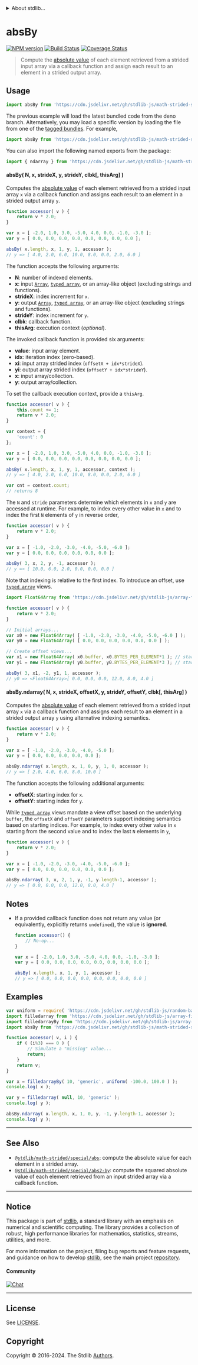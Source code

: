 <!--

@license Apache-2.0

Copyright (c) 2021 The Stdlib Authors.

Licensed under the Apache License, Version 2.0 (the "License");
you may not use this file except in compliance with the License.
You may obtain a copy of the License at

   http://www.apache.org/licenses/LICENSE-2.0

Unless required by applicable law or agreed to in writing, software
distributed under the License is distributed on an "AS IS" BASIS,
WITHOUT WARRANTIES OR CONDITIONS OF ANY KIND, either express or implied.
See the License for the specific language governing permissions and
limitations under the License.

-->

<!-- lint disable maximum-heading-length -->


<details>
  <summary>
    About stdlib...
  </summary>
  <p>We believe in a future in which the web is a preferred environment for numerical computation. To help realize this future, we've built stdlib. stdlib is a standard library, with an emphasis on numerical and scientific computation, written in JavaScript (and C) for execution in browsers and in Node.js.</p>
  <p>The library is fully decomposable, being architected in such a way that you can swap out and mix and match APIs and functionality to cater to your exact preferences and use cases.</p>
  <p>When you use stdlib, you can be absolutely certain that you are using the most thorough, rigorous, well-written, studied, documented, tested, measured, and high-quality code out there.</p>
  <p>To join us in bringing numerical computing to the web, get started by checking us out on <a href="https://github.com/stdlib-js/stdlib">GitHub</a>, and please consider <a href="https://opencollective.com/stdlib">financially supporting stdlib</a>. We greatly appreciate your continued support!</p>
</details>

# absBy

[![NPM version][npm-image]][npm-url] [![Build Status][test-image]][test-url] [![Coverage Status][coverage-image]][coverage-url] <!-- [![dependencies][dependencies-image]][dependencies-url] -->

> Compute the [absolute value][@stdlib/math/base/special/abs] of each element retrieved from a strided input array via a callback function and assign each result to an element in a strided output array.

<section class="intro">

</section>

<!-- /.intro -->



<section class="usage">

## Usage

```javascript
import absBy from 'https://cdn.jsdelivr.net/gh/stdlib-js/math-strided-special-abs-by@deno/mod.js';
```
The previous example will load the latest bundled code from the deno branch. Alternatively, you may load a specific version by loading the file from one of the [tagged bundles](https://github.com/stdlib-js/math-strided-special-abs-by/tags). For example,

```javascript
import absBy from 'https://cdn.jsdelivr.net/gh/stdlib-js/math-strided-special-abs-by@v0.2.2-deno/mod.js';
```

You can also import the following named exports from the package:

```javascript
import { ndarray } from 'https://cdn.jsdelivr.net/gh/stdlib-js/math-strided-special-abs-by@deno/mod.js';
```

#### absBy( N, x, strideX, y, strideY, clbk\[, thisArg] )

Computes the [absolute value][@stdlib/math/base/special/abs] of each element retrieved from a strided input array `x` via a callback function and assigns each result to an element in a strided output array `y`.

```javascript
function accessor( v ) {
    return v * 2.0;
}

var x = [ -2.0, 1.0, 3.0, -5.0, 4.0, 0.0, -1.0, -3.0 ];
var y = [ 0.0, 0.0, 0.0, 0.0, 0.0, 0.0, 0.0, 0.0 ];

absBy( x.length, x, 1, y, 1, accessor );
// y => [ 4.0, 2.0, 6.0, 10.0, 8.0, 0.0, 2.0, 6.0 ]
```

The function accepts the following arguments:

-   **N**: number of indexed elements.
-   **x**: input [`Array`][mdn-array], [`typed array`][mdn-typed-array], or an array-like object (excluding strings and functions).
-   **strideX**: index increment for `x`.
-   **y**: output [`Array`][mdn-array], [`typed array`][mdn-typed-array], or an array-like object (excluding strings and functions).
-   **strideY**: index increment for `y`.
-   **clbk**: callback function.
-   **thisArg**: execution context (_optional_).

The invoked callback function is provided six arguments:

-   **value**: input array element.
-   **idx**: iteration index (zero-based).
-   **xi**: input array strided index (`offsetX + idx*strideX`).
-   **yi**: output array strided index (`offsetY + idx*strideY`).
-   **x**: input array/collection.
-   **y**: output array/collection.

To set the callback execution context, provide a `thisArg`.

```javascript
function accessor( v ) {
    this.count += 1;
    return v * 2.0;
}

var context = {
    'count': 0
};

var x = [ -2.0, 1.0, 3.0, -5.0, 4.0, 0.0, -1.0, -3.0 ];
var y = [ 0.0, 0.0, 0.0, 0.0, 0.0, 0.0, 0.0, 0.0 ];

absBy( x.length, x, 1, y, 1, accessor, context );
// y => [ 4.0, 2.0, 6.0, 10.0, 8.0, 0.0, 2.0, 6.0 ]

var cnt = context.count;
// returns 8
```

The `N` and `stride` parameters determine which elements in `x` and `y` are accessed at runtime. For example, to index every other value in `x` and to index the first `N` elements of `y` in reverse order,

```javascript
function accessor( v ) {
    return v * 2.0;
}

var x = [ -1.0, -2.0, -3.0, -4.0, -5.0, -6.0 ];
var y = [ 0.0, 0.0, 0.0, 0.0, 0.0, 0.0 ];

absBy( 3, x, 2, y, -1, accessor );
// y => [ 10.0, 6.0, 2.0, 0.0, 0.0, 0.0 ]
```

Note that indexing is relative to the first index. To introduce an offset, use [`typed array`][mdn-typed-array] views.

```javascript
import Float64Array from 'https://cdn.jsdelivr.net/gh/stdlib-js/array-float64@deno/mod.js';

function accessor( v ) {
    return v * 2.0;
}

// Initial arrays...
var x0 = new Float64Array( [ -1.0, -2.0, -3.0, -4.0, -5.0, -6.0 ] );
var y0 = new Float64Array( [ 0.0, 0.0, 0.0, 0.0, 0.0, 0.0 ] );

// Create offset views...
var x1 = new Float64Array( x0.buffer, x0.BYTES_PER_ELEMENT*1 ); // start at 2nd element
var y1 = new Float64Array( y0.buffer, y0.BYTES_PER_ELEMENT*3 ); // start at 4th element

absBy( 3, x1, -2, y1, 1, accessor );
// y0 => <Float64Array>[ 0.0, 0.0, 0.0, 12.0, 8.0, 4.0 ]
```

#### absBy.ndarray( N, x, strideX, offsetX, y, strideY, offsetY, clbk\[, thisArg] )

Computes the [absolute value][@stdlib/math/base/special/abs] of each element retrieved from a strided input array `x` via a callback function and assigns each result to an element in a strided output array `y` using alternative indexing semantics.

```javascript
function accessor( v ) {
    return v * 2.0;
}

var x = [ -1.0, -2.0, -3.0, -4.0, -5.0 ];
var y = [ 0.0, 0.0, 0.0, 0.0, 0.0 ];

absBy.ndarray( x.length, x, 1, 0, y, 1, 0, accessor );
// y => [ 2.0, 4.0, 6.0, 8.0, 10.0 ]
```

The function accepts the following additional arguments:

-   **offsetX**: starting index for `x`.
-   **offsetY**: starting index for `y`.

While [`typed array`][mdn-typed-array] views mandate a view offset based on the underlying `buffer`, the `offsetX` and `offsetY` parameters support indexing semantics based on starting indices. For example, to index every other value in `x` starting from the second value and to index the last `N` elements in `y`,

```javascript
function accessor( v ) {
    return v * 2.0;
}

var x = [ -1.0, -2.0, -3.0, -4.0, -5.0, -6.0 ];
var y = [ 0.0, 0.0, 0.0, 0.0, 0.0, 0.0 ];

absBy.ndarray( 3, x, 2, 1, y, -1, y.length-1, accessor );
// y => [ 0.0, 0.0, 0.0, 12.0, 8.0, 4.0 ]
```

</section>

<!-- /.usage -->

<section class="notes">

## Notes

-   If a provided callback function does not return any value (or equivalently, explicitly returns `undefined`), the value is **ignored**.

    ```javascript
    function accessor() {
        // No-op...
    }

    var x = [ -2.0, 1.0, 3.0, -5.0, 4.0, 0.0, -1.0, -3.0 ];
    var y = [ 0.0, 0.0, 0.0, 0.0, 0.0, 0.0, 0.0, 0.0 ];

    absBy( x.length, x, 1, y, 1, accessor );
    // y => [ 0.0, 0.0, 0.0, 0.0, 0.0, 0.0, 0.0, 0.0 ]
    ```

</section>

<!-- /.notes -->

<section class="examples">

## Examples

<!-- eslint no-undef: "error" -->

```javascript
var uniform = require( 'https://cdn.jsdelivr.net/gh/stdlib-js/random-base-uniform' ).factory;
import filledarray from 'https://cdn.jsdelivr.net/gh/stdlib-js/array-filled@deno/mod.js';
import filledarrayBy from 'https://cdn.jsdelivr.net/gh/stdlib-js/array-filled-by@deno/mod.js';
import absBy from 'https://cdn.jsdelivr.net/gh/stdlib-js/math-strided-special-abs-by@deno/mod.js';

function accessor( v, i ) {
    if ( (i%3) === 0 ) {
        // Simulate a "missing" value...
        return;
    }
    return v;
}

var x = filledarrayBy( 10, 'generic', uniform( -100.0, 100.0 ) );
console.log( x );

var y = filledarray( null, 10, 'generic' );
console.log( y );

absBy.ndarray( x.length, x, 1, 0, y, -1, y.length-1, accessor );
console.log( y );
```

</section>

<!-- /.examples -->

<!-- Section for related `stdlib` packages. Do not manually edit this section, as it is automatically populated. -->

<section class="related">

* * *

## See Also

-   <span class="package-name">[`@stdlib/math-strided/special/abs`][@stdlib/math/strided/special/abs]</span><span class="delimiter">: </span><span class="description">compute the absolute value for each element in a strided array.</span>
-   <span class="package-name">[`@stdlib/math-strided/special/abs2-by`][@stdlib/math/strided/special/abs2-by]</span><span class="delimiter">: </span><span class="description">compute the squared absolute value of each element retrieved from an input strided array via a callback function.</span>

</section>

<!-- /.related -->

<!-- Section for all links. Make sure to keep an empty line after the `section` element and another before the `/section` close. -->


<section class="main-repo" >

* * *

## Notice

This package is part of [stdlib][stdlib], a standard library with an emphasis on numerical and scientific computing. The library provides a collection of robust, high performance libraries for mathematics, statistics, streams, utilities, and more.

For more information on the project, filing bug reports and feature requests, and guidance on how to develop [stdlib][stdlib], see the main project [repository][stdlib].

#### Community

[![Chat][chat-image]][chat-url]

---

## License

See [LICENSE][stdlib-license].


## Copyright

Copyright &copy; 2016-2024. The Stdlib [Authors][stdlib-authors].

</section>

<!-- /.stdlib -->

<!-- Section for all links. Make sure to keep an empty line after the `section` element and another before the `/section` close. -->

<section class="links">

[npm-image]: http://img.shields.io/npm/v/@stdlib/math-strided-special-abs-by.svg
[npm-url]: https://npmjs.org/package/@stdlib/math-strided-special-abs-by

[test-image]: https://github.com/stdlib-js/math-strided-special-abs-by/actions/workflows/test.yml/badge.svg?branch=v0.2.2
[test-url]: https://github.com/stdlib-js/math-strided-special-abs-by/actions/workflows/test.yml?query=branch:v0.2.2

[coverage-image]: https://img.shields.io/codecov/c/github/stdlib-js/math-strided-special-abs-by/main.svg
[coverage-url]: https://codecov.io/github/stdlib-js/math-strided-special-abs-by?branch=main

<!--

[dependencies-image]: https://img.shields.io/david/stdlib-js/math-strided-special-abs-by.svg
[dependencies-url]: https://david-dm.org/stdlib-js/math-strided-special-abs-by/main

-->

[chat-image]: https://img.shields.io/gitter/room/stdlib-js/stdlib.svg
[chat-url]: https://app.gitter.im/#/room/#stdlib-js_stdlib:gitter.im

[stdlib]: https://github.com/stdlib-js/stdlib

[stdlib-authors]: https://github.com/stdlib-js/stdlib/graphs/contributors

[umd]: https://github.com/umdjs/umd
[es-module]: https://developer.mozilla.org/en-US/docs/Web/JavaScript/Guide/Modules

[deno-url]: https://github.com/stdlib-js/math-strided-special-abs-by/tree/deno
[deno-readme]: https://github.com/stdlib-js/math-strided-special-abs-by/blob/deno/README.md
[umd-url]: https://github.com/stdlib-js/math-strided-special-abs-by/tree/umd
[umd-readme]: https://github.com/stdlib-js/math-strided-special-abs-by/blob/umd/README.md
[esm-url]: https://github.com/stdlib-js/math-strided-special-abs-by/tree/esm
[esm-readme]: https://github.com/stdlib-js/math-strided-special-abs-by/blob/esm/README.md
[branches-url]: https://github.com/stdlib-js/math-strided-special-abs-by/blob/main/branches.md

[stdlib-license]: https://raw.githubusercontent.com/stdlib-js/math-strided-special-abs-by/main/LICENSE

[mdn-array]: https://developer.mozilla.org/en-US/docs/Web/JavaScript/Reference/Global_Objects/Array

[mdn-typed-array]: https://developer.mozilla.org/en-US/docs/Web/JavaScript/Reference/Global_Objects/TypedArray

[@stdlib/math/base/special/abs]: https://github.com/stdlib-js/math-base-special-abs/tree/deno

<!-- <related-links> -->

[@stdlib/math/strided/special/abs]: https://github.com/stdlib-js/math-strided-special-abs/tree/deno

[@stdlib/math/strided/special/abs2-by]: https://github.com/stdlib-js/math-strided-special-abs2-by/tree/deno

<!-- </related-links> -->

</section>

<!-- /.links -->
